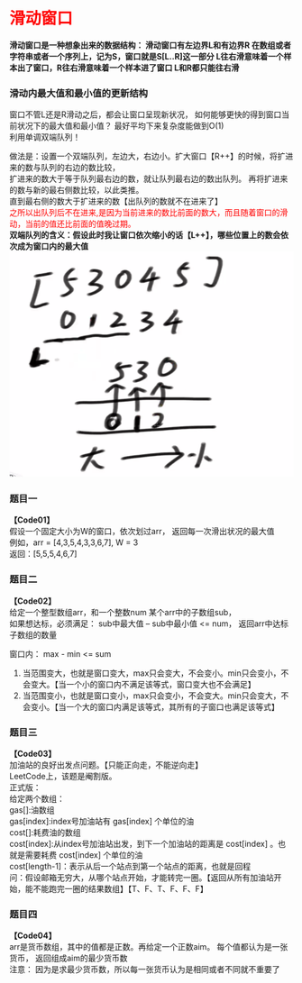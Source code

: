 # <font color="red">**滑动窗口**</font>  

**滑动窗口是一种想象出来的数据结构： 滑动窗口有左边界L和有边界R 在数组或者字符串或者一个序列上，记为S，窗口就是S[L..R]这一部分 L往右滑意味着一个样本出了窗口，R往右滑意味着一个样本进了窗口 L和R都只能往右滑**    



### 滑动内最大值和最小值的更新结构    
窗口不管L还是R滑动之后，都会让窗口呈现新状况， 如何能够更快的得到窗口当前状况下的最大值和最小值？ 最好平均下来复杂度能做到O(1)    
利用单调双端队列！    

做法是：设置一个双端队列，左边大，右边小。扩大窗口【R++】的时候，将扩进来的数与队列的右边的数比较，   
扩进来的数大于等于队列最右边的数，就让队列最右边的数出队列。 再将扩进来的数与新的最右侧数比较，以此类推。    
直到最右侧的数大于扩进来的数【出队列的数就不在进来了】    
<font color='red'>之所以出队列后不在进来,是因为当前进来的数比前面的数大，而且随着窗口的滑动，当前的值还比前面的值晚过期。</font>    
**双端队列的含义：假设此时我让窗口依次缩小的话【L++】，哪些位置上的数会依次成为窗口内的最大值**    
![图解](Code03.png)    



### 题目一  
**【Code01】**  
假设一个固定大小为W的窗口，依次划过arr， 返回每一次滑出状况的最大值   
例如，arr = [4,3,5,4,3,3,6,7], W = 3   
返回：[5,5,5,4,6,7]    



### 题目二  
**【Code02】**  
给定一个整型数组arr，和一个整数num 某个arr中的子数组sub，  
如果想达标，必须满足： sub中最大值 – sub中最小值 <= num， 返回arr中达标子数组的数量    

窗口内： max - min <= sum    
1. 当范围变大，也就是窗口变大，max只会变大，不会变小。min只会变小，不会变大。【当一个小的窗口内不满足该等式，窗口变大也不会满足】    
2. 当范围变小，也就是窗口变小，max只会变小，不会变大。min只会变大，不会变小。【当一个大的窗口内满足该等式，其所有的子窗口也满足该等式】    



### 题目三  
**【Code03】**    
加油站的良好出发点问题。【只能正向走，不能逆向走】    
LeetCode上，该题是阉割版。    
正式版：     
给定两个数组：    
gas[]:油数组               
gas[index]:index号加油站有 gas[index] 个单位的油    
cost[]:耗费油的数组         
cost[index]:从index号加油站出发，到下一个加油站的距离是 cost[index] 。也就是需要耗费 cost[index] 个单位的油    
cost[length-1]：表示从后一个站点到第一个站点的距离，也就是回程    
问：假设邮箱无穷大，从哪个站点开始，才能转完一圈。【返回从所有加油站开始，能不能跑完一圈的结果数组】【T、F、T、F、F、F】    




### 题目四  
**【Code04】**    
arr是货币数组，其中的值都是正数。再给定一个正数aim。 每个值都认为是一张货币， 返回组成aim的最少货币数   
注意： 因为是求最少货币数，所以每一张货币认为是相同或者不同就不重要了    

